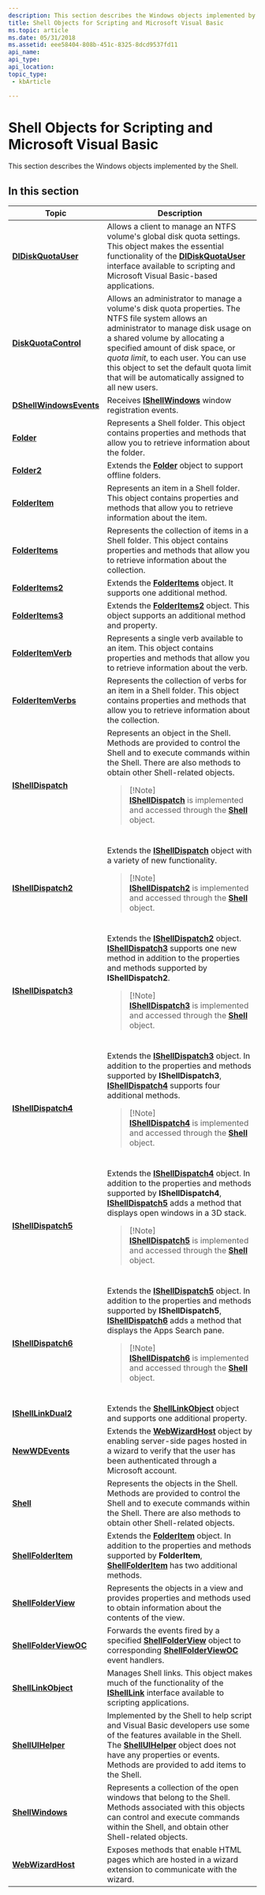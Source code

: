 ```yaml
---
description: This section describes the Windows objects implemented by the Shell.
title: Shell Objects for Scripting and Microsoft Visual Basic
ms.topic: article
ms.date: 05/31/2018
ms.assetid: eee58404-808b-451c-8325-8dcd9537fd11
api_name: 
api_type: 
api_location: 
topic_type: 
 - kbArticle

---
```


# Shell Objects for Scripting and Microsoft Visual Basic

This section describes the Windows objects implemented by the Shell.

## In this section




| Topic | Description | 
|-------|-------------|
| <a href="didiskquotauser-object.md"><strong>DIDiskQuotaUser</strong></a><br /> | Allows a client to manage an NTFS volume's global disk quota settings. This object makes the essential functionality of the <a href="didiskquotauser-object.md"><strong>DIDiskQuotaUser</strong></a> interface available to scripting and Microsoft Visual Basic-based applications.<br /> | 
| <a href="diskquotacontrol-object.md"><strong>DiskQuotaControl</strong></a><br /> | Allows an administrator to manage a volume's disk quota properties. The NTFS file system allows an administrator to manage disk usage on a shared volume by allocating a specified amount of disk space, or <em>quota limit</em>, to each user. You can use this object to set the default quota limit that will be automatically assigned to all new users.<br /> | 
| <a href="dshellwindowsevents.md"><strong>DShellWindowsEvents</strong></a><br /> | Receives <a href="/windows/desktop/api/Exdisp/nn-exdisp-ishellwindows"><strong>IShellWindows</strong></a> window registration events. <br /> | 
| <a href="folder.md"><strong>Folder</strong></a><br /> | Represents a Shell folder. This object contains properties and methods that allow you to retrieve information about the folder.<br /> | 
| <a href="folder2-object.md"><strong>Folder2</strong></a><br /> | Extends the <a href="folder.md"><strong>Folder</strong></a> object to support offline folders.<br /> | 
| <a href="folderitem.md"><strong>FolderItem</strong></a><br /> | Represents an item in a Shell folder. This object contains properties and methods that allow you to retrieve information about the item.<br /> | 
| <a href="folderitems.md"><strong>FolderItems</strong></a><br /> | Represents the collection of items in a Shell folder. This object contains properties and methods that allow you to retrieve information about the collection.<br /> | 
| <a href="folderitems2-object.md"><strong>FolderItems2</strong></a><br /> | Extends the <a href="folderitems.md"><strong>FolderItems</strong></a> object. It supports one additional method.<br /> | 
| <a href="folderitems3-object.md"><strong>FolderItems3</strong></a><br /> | Extends the <a href="folderitems2-object.md"><strong>FolderItems2</strong></a> object. This object supports an additional method and property.<br /> | 
| <a href="folderitemverb.md"><strong>FolderItemVerb</strong></a><br /> | Represents a single verb available to an item. This object contains properties and methods that allow you to retrieve information about the verb.<br /> | 
| <a href="folderitemverbs.md"><strong>FolderItemVerbs</strong></a><br /> | Represents the collection of verbs for an item in a Shell folder. This object contains properties and methods that allow you to retrieve information about the collection.<br /> | 
| <a href="ishelldispatch.md"><strong>IShellDispatch</strong></a><br /> | Represents an object in the Shell. Methods are provided to control the Shell and to execute commands within the Shell. There are also methods to obtain other Shell-related objects. <br /><blockquote>[!Note]<br /><a href="ishelldispatch.md"><strong>IShellDispatch</strong></a> is implemented and accessed through the <a href="shell.md"><strong>Shell</strong></a> object.</blockquote><br /> | 
| <a href="ishelldispatch2-object.md"><strong>IShellDispatch2</strong></a><br /> | Extends the <a href="ishelldispatch.md"><strong>IShellDispatch</strong></a> object with a variety of new functionality. <br /><blockquote>[!Note]<br /><a href="ishelldispatch2-object.md"><strong>IShellDispatch2</strong></a> is implemented and accessed through the <a href="shell.md"><strong>Shell</strong></a> object.</blockquote><br /> | 
| <a href="ishelldispatch3.md"><strong>IShellDispatch3</strong></a><br /> | Extends the <a href="ishelldispatch2-object.md"><strong>IShellDispatch2</strong></a> object. <a href="ishelldispatch3.md"><strong>IShellDispatch3</strong></a> supports one new method in addition to the properties and methods supported by <strong>IShellDispatch2</strong>. <br /><blockquote>[!Note]<br /><a href="ishelldispatch3.md"><strong>IShellDispatch3</strong></a> is implemented and accessed through the <a href="shell.md"><strong>Shell</strong></a> object.</blockquote><br /> | 
| <a href="ishelldispatch4.md"><strong>IShellDispatch4</strong></a><br /> | Extends the <a href="ishelldispatch3.md"><strong>IShellDispatch3</strong></a> object. In addition to the properties and methods supported by <strong>IShellDispatch3</strong>, <a href="ishelldispatch4.md"><strong>IShellDispatch4</strong></a> supports four additional methods. <br /><blockquote>[!Note]<br /><a href="ishelldispatch4.md"><strong>IShellDispatch4</strong></a> is implemented and accessed through the <a href="shell.md"><strong>Shell</strong></a> object.</blockquote><br /> | 
| <a href="ishelldispatch5.md"><strong>IShellDispatch5</strong></a><br /> | Extends the <a href="ishelldispatch4.md"><strong>IShellDispatch4</strong></a> object. In addition to the properties and methods supported by <strong>IShellDispatch4</strong>, <a href="ishelldispatch5.md"><strong>IShellDispatch5</strong></a> adds a method that displays open windows in a 3D stack. <br /><blockquote>[!Note]<br /><a href="ishelldispatch5.md"><strong>IShellDispatch5</strong></a> is implemented and accessed through the <a href="shell.md"><strong>Shell</strong></a> object.</blockquote><br /> | 
| <a href="ishelldispatch6.md"><strong>IShellDispatch6</strong></a><br /> | Extends the <a href="ishelldispatch5.md"><strong>IShellDispatch5</strong></a> object. In addition to the properties and methods supported by <strong>IShellDispatch5</strong>, <a href="ishelldispatch6.md"><strong>IShellDispatch6</strong></a> adds a method that displays the Apps Search pane. <br /><blockquote>[!Note]<br /><a href="ishelldispatch6.md"><strong>IShellDispatch6</strong></a> is implemented and accessed through the <a href="shell.md"><strong>Shell</strong></a> object.</blockquote><br /> | 
| <a href="ishelllinkdual2-object.md"><strong>IShellLinkDual2</strong></a><br /> | Extends the <a href="shelllinkobject-object.md"><strong>ShellLinkObject</strong></a> object and supports one additional property.<br /> | 
| <a href="newwdevents.md"><strong>NewWDEvents</strong></a><br /> | Extends the <a href="webwizardhost.md"><strong>WebWizardHost</strong></a> object by enabling server-side pages hosted in a wizard to verify that the user has been authenticated through a Microsoft account.<br /> | 
| <a href="shell.md"><strong>Shell</strong></a><br /> | Represents the objects in the Shell. Methods are provided to control the Shell and to execute commands within the Shell. There are also methods to obtain other Shell-related objects.<br /> | 
| <a href="shellfolderitem-object.md"><strong>ShellFolderItem</strong></a><br /> | Extends the <a href="folderitem.md"><strong>FolderItem</strong></a> object. In addition to the properties and methods supported by <strong>FolderItem</strong>, <a href="shellfolderitem-object.md"><strong>ShellFolderItem</strong></a> has two additional methods.<br /> | 
| <a href="shellfolderview.md"><strong>ShellFolderView</strong></a><br /> | Represents the objects in a view and provides properties and methods used to obtain information about the contents of the view.<br /> | 
| <a href="shellfolderviewoc-object.md"><strong>ShellFolderViewOC</strong></a><br /> | Forwards the events fired by a specified <a href="shellfolderview.md"><strong>ShellFolderView</strong></a> object to corresponding <a href="shellfolderviewoc-object.md"><strong>ShellFolderViewOC</strong></a> event handlers.<br /> | 
| <a href="shelllinkobject-object.md"><strong>ShellLinkObject</strong></a><br /> | Manages Shell links. This object makes much of the functionality of the <a href="/windows/desktop/api/Shobjidl_core/nn-shobjidl_core-ishelllinka"><strong>IShellLink</strong></a> interface available to scripting applications. <br /> | 
| <a href="shelluihelper.md"><strong>ShellUIHelper</strong></a><br /> | Implemented by the Shell to help script and Visual Basic developers use some of the features available in the Shell. The <a href="shelluihelper.md"><strong>ShellUIHelper</strong></a> object does not have any properties or events. Methods are provided to add items to the Shell.<br /> | 
| <a href="shellwindows.md"><strong>ShellWindows</strong></a><br /> | Represents a collection of the open windows that belong to the Shell. Methods associated with this objects can control and execute commands within the Shell, and obtain other Shell-related objects.<br /> | 
| <a href="webwizardhost.md"><strong>WebWizardHost</strong></a><br /> | Exposes methods that enable HTML pages which are hosted in a wizard extension to communicate with the wizard.<br /> | 




 

 

 




